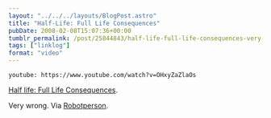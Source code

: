 ```yaml
---
layout: "../../../layouts/BlogPost.astro"
title: "Half-Life: Full Life Consequences"
pubDate: 2008-02-08T15:07:36+00:00
tumblr_permalink: /post/25844843/half-life-full-life-consequences-very-wrong-via
tags: ["linklog"]
format: "video"
---
```


`youtube: https://www.youtube.com/watch?v=OHxyZaZlaOs`

[Half life: Full Life Consequences][1].

Very wrong. Via [Robotperson][2].

[1]: https://www.youtube.com/watch?v=OHxyZaZlaOs
[2]: http://robotperson.com/archives/2008/01/18/visual-hierarchy/
